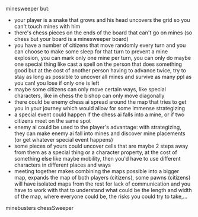 minesweeper but:
- your player is a snake that grows and his head uncovers the grid so you can't touch mines with him
- there's chess pieces on the ends of the board that can't go on mines (so chess but your board is a minesweeper board)
- you have a number of citizens that move randomly every turn and you can choose to make some sleep for that turn to prevent a mine explosion, you can mark only one mine per turn, you can only do maybe one special thing like cast a spell on the person that does something good but at the cost of another person having to advance twice, try to stay as long as possible to uncover all mines and survive as many ppl as you can! you lose if only one is left
- maybe some citizens can only move certain ways, like special characters, like in chess the bishop can only move diagonally
- there could be enemy chess ai spread around the map that tries to get you in your journey which would allow for some immense strategizing
- a special event could happen if the chess ai falls into a mine, or if two citizens meet on the same spot
- enemy ai could be used to the player's advantage: with strategizing, they can make enemy ai fall into mines and discover mine placements (or get whatever special event happens)
- some pieces of yours could uncover cells that are maybe 2 steps away from them as a special thing or a character property, at the cost of something else like maybe mobility, then you'd have to use different characters in different places and ways
- meeting together makes combining the maps possible into a bigger map, expands the map of both players (citizens), some pawns (citizens) will have isolated maps from the rest for lack of communication and you have to work with that to understand what could be the length and width of the map, where everyone could be, the risks you could try to take,...

minebusters
chessSweeper